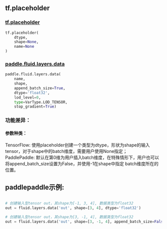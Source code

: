 
## tf.placeholder

### [tf.placeholder](https://www.tensorflow.org/api_docs/python/tf/placeholder)
``` python
tf.placeholder(
    dtype,
    shape=None,
    name=None
)
```

### [paddle.fluid.layers.data](http://paddlepaddle.org/documentation/docs/zh/1.2/api_cn/layers_cn.html#cn-api-fluid-layers-data)
``` python
paddle.fluid.layers.data(
    name, 
    shape, 
    append_batch_size=True, 
    dtype='float32', 
    lod_level=0, 
    type=VarType.LOD_TENSOR, 
    stop_gradient=True)
```

### 功能差异：
#### 参数种类：
TensorFlow: 使用placeholder创建一个类型为dtype，形状为shape的输入tensor，对于shape中的batch维度，需要用户使用None指定；  
PaddlePaddle: 默认在第0维为用户插入batch维度，在特殊情形下，用户也可以将append_batch_size设置为False，并使用-1在shape中指定
batch维度所在的位置。


## paddlepaddle示例:
```python

# 创建输入型tensor out，其shape为[-1, 3, 4], 数据类型为float32
out = fluid.layers.data('out', shape=[3, 4], dtype='float32')

# 创建输入型tensor out，其shape为[3, -1, 4], 数据类型为float32
out = fluid.layers.data('out', shape=[3, -1, 4], append_batch_size=False, dtype='float32')
```
